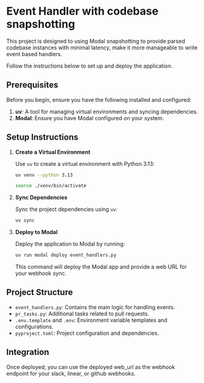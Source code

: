 # Event Handler with codebase snapshotting

This project is designed to using Modal snapshotting to provide parsed codebase instances with minimal latency, make it more manageable to write event based handlers. 

Follow the instructions below to set up and deploy the application.

## Prerequisites

Before you begin, ensure you have the following installed and configured:

1. **uv**: A tool for managing virtual environments and syncing dependencies.
2. **Modal**: Ensure you have Modal configured on your system.

## Setup Instructions

1. **Create a Virtual Environment**

   Use `uv` to create a virtual environment with Python 3.13:

   ```bash
   uv venv --python 3.13

   source ./venv/bin/activate
   ```

2. **Sync Dependencies**

   Sync the project dependencies using `uv`:

   ```bash
   uv sync
   ```

3. **Deploy to Modal**

   Deploy the application to Modal by running:

   ```bash
   uv run modal deploy event_handlers.py
   ```

   This command will deploy the Modal app and provide a web URL for your webhook sync.

## Project Structure

- `event_handlers.py`: Contains the main logic for handling events.
- `pr_tasks.py`: Additional tasks related to pull requests.
- `.env.template` and `.env`: Environment variable templates and configurations.
- `pyproject.toml`: Project configuration and dependencies.


## Integration

Once deployed, you can use the deployed web_url as the webhook endpoint for your slack, linear, or github webhooks.